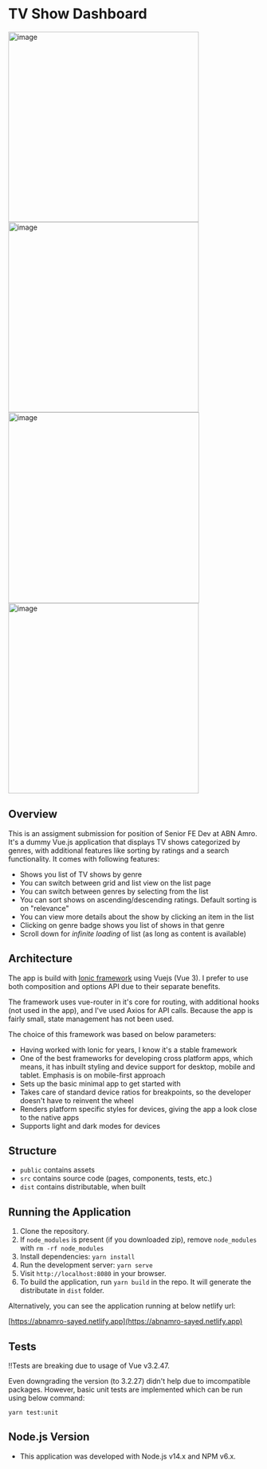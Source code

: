 # TV Show Dashboard
<img width="382" alt="image" src="https://github.com/user-attachments/assets/f69105dc-e587-4724-96ab-c6f5a2cb0f36">
<img width="382" alt="image" src="https://github.com/user-attachments/assets/cc4f7a74-b728-41ea-be14-9a6c28ca9511">
<img width="383" alt="image" src="https://github.com/user-attachments/assets/1429fe93-face-4b56-bc2e-672fd4893337">
<img width="382" alt="image" src="https://github.com/user-attachments/assets/aef4667a-1fd8-43a1-9af0-39032bba4438">




## Overview
This is an assigment submission for position of Senior FE Dev at ABN Amro. It's a dummy Vue.js application that displays TV shows categorized by genres, with additional features like sorting by ratings and a search functionality. It comes with following features:

- Shows you list of TV shows by genre
- You can switch between grid and list view on the list page
- You can switch between genres by selecting from the list
- You can sort shows on ascending/descending ratings. Default sorting is on "relevance"
- You can view more details about the show by clicking an item in the list
- Clicking on genre badge shows you list of shows in that genre
- Scroll down for *infinite loading* of list (as long as content is available)

## Architecture
The app is build with [Ionic framework](https://ionicframework.com) using Vuejs (Vue 3). I prefer to use both composition and options API due to their separate benefits.

The framework uses vue-router in it's core for routing, with additional hooks (not used in the app), and I've used Axios for API calls. Because the app is fairly small, state management has not been used.

The choice of this framework was based on below parameters:

- Having worked with Ionic for years, I know it's a stable framework
- One of the best frameworks for developing cross platform apps, which means, it has inbuilt styling and device support for desktop, mobile and tablet. Emphasis is on mobile-first approach
- Sets up the basic minimal app to get started with
- Takes care of standard device ratios for breakpoints, so the developer doesn't have to reinvent the wheel
- Renders platform specific styles for devices, giving the app a look close to the native apps
- Supports light and dark modes for devices

## Structure
- `public` contains assets
- `src` contains source code (pages, components, tests, etc.)
- `dist` contains distributable, when built

## Running the Application
1. Clone the repository.
2. If `node_modules` is present (if you downloaded zip), remove `node_modules` with `rm -rf node_modules`
3. Install dependencies: `yarn install`
4. Run the development server: `yarn serve`
5. Visit `http://localhost:8080` in your browser.
6. To build the application, run `yarn build` in the repo. It will generate the distributate in `dist` folder.

Alternatively, you can see the application running at below netlify url:

[https://abnamro-sayed.netlify.app](https://abnamro-sayed.netlify.app)

## Tests
!!Tests are breaking due to usage of Vue v3.2.47.

Even downgrading the version (to 3.2.27) didn't help due to imcompatible packages. 
However, basic unit tests are implemented which can be run using below command:

`yarn test:unit`

## Node.js Version
- This application was developed with Node.js v14.x and NPM v6.x.
